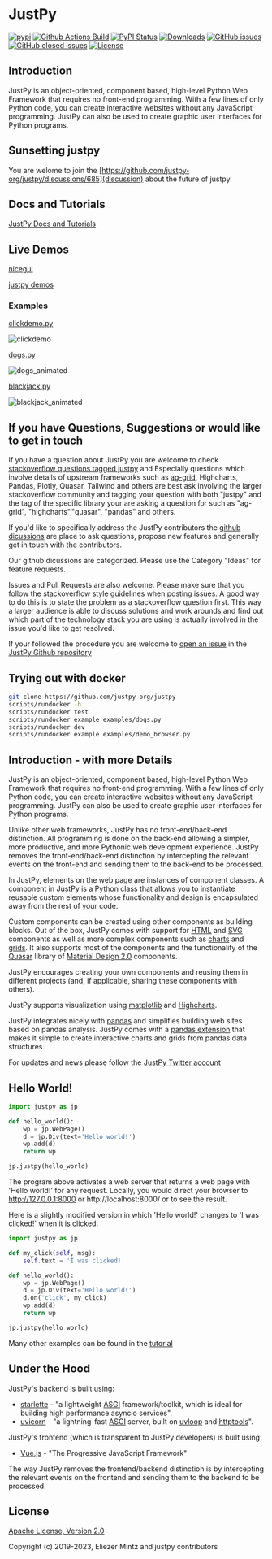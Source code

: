 # JustPy

[![pypi](https://img.shields.io/pypi/pyversions/justpy)](https://pypi.org/project/justpy/)
[![Github Actions Build](https://github.com/elimintz/justpy/workflows/Build/badge.svg?branch=master)](https://github.com/elimintz/justpy/actions?query=workflow%3ABuild+branch%3Amaster)
[![PyPI Status](https://img.shields.io/pypi/v/justpy.svg)](https://pypi.python.org/pypi/justpy/)
[![Downloads](https://pepy.tech/badge/justpy)](https://pepy.tech/project/justpy)
[![GitHub issues](https://img.shields.io/github/issues/elimintz/justpy.svg)](https://github.com/elimintz/justpy/issues)
[![GitHub closed issues](https://img.shields.io/github/issues-closed/elimintz/justpy.svg)](https://github.com/elimintz/justpy/issues/?q=is%3Aissue+is%3Aclosed)
[![License](https://img.shields.io/github/license/elimintz/justpy.svg)](https://www.apache.org/licenses/LICENSE-2.0)

## Introduction

JustPy is an object-oriented, component based, high-level Python Web Framework that requires no front-end programming. With a few lines of only Python code, you can create interactive websites without any JavaScript programming. JustPy can also be used to create graphic user interfaces for Python programs.

## Sunsetting justpy
You are welome to join the [https://github.com/justpy-org/justpy/discussions/685](discussion) about the future of justpy.

## Docs and Tutorials
[JustPy Docs and Tutorials](https://justpy.io)

## Live Demos
[nicegui](https://nicegui.io/)

[justpy demos](https://jpdemo.bitplan.com)

### Examples
[clickdemo.py](https://github.com/justpy-org/justpy/blob/master/examples/clickdemo.py)

![clickdemo](https://user-images.githubusercontent.com/1336221/187233892-c97aa972-4445-4e12-a3a6-3a23538247b1.gif)

[dogs.py](https://github.com/justpy-org/justpy/blob/master/examples/dogs.py)

![dogs_animated](https://user-images.githubusercontent.com/1336221/187136992-96616390-6c7a-4cd9-9f84-42105749b3c8.gif)

[blackjack.py](https://github.com/justpy-org/justpy/blob/master/examples/blackjack.py)

![blackjack_animated](https://user-images.githubusercontent.com/1336221/187180379-88e5eaf1-c22e-44fa-9820-d946826e223c.gif)

## If you have Questions, Suggestions or would like to get in touch
If you have a question about JustPy you are welcome to check
[stackoverflow questions tagged justpy](https://stackoverflow.com/questions/tagged/justpy) and
Especially questions which involve details of upstream frameworks such as
[ag-grid](https://stackoverflow.com/questions/tagged/ag-grid), Highcharts, Pandas, Plotly, Quasar, Tailwind and others are best ask involving the larger stackoverflow
community and tagging your question with both "justpy" and the tag of
the specific library your are asking a question for such as "ag-grid", "highcharts","quasar", "pandas"
and others.

If you'd like to specifically address the JustPy contributors the
[github dicussions](https://github.com/justpy-org/justpy/discussions/new) are place to ask questions,
propose new features and generally get in touch with the contributors.

Our github dicussions are categorized. Please use the Category "Ideas" for feature requests.

Issues and Pull Requests are also welcome. Please make sure that you follow the stackoverflow style guidelines when
posting issues. A good way to do this is to state the problem as a stackoverflow question first. This way a larger audience
is able to discuss solutions and work arounds and find out which part of the technology stack you are using is actually involved
in the issue you'd like to get resolved.

If your followed the procedure you are welcome to [open an issue](https://github.com/justpy-org/justpy/issues/new/choose) in the [JustPy Github repository](https://github.com/justpy-org/justpy)

## Trying out with docker
```bash
git clone https://github.com/justpy-org/justpy
scripts/rundocker -h
scripts/rundocker test
scripts/rundocker example examples/dogs.py
scripts/rundocker dev
scripts/rundocker example examples/demo_browser.py
```
## Introduction - with more Details

JustPy is an object-oriented, component based, high-level Python Web Framework that requires no front-end programming. With a few lines of only Python code, you can create interactive websites without any JavaScript programming. JustPy can also be used to create graphic user interfaces for Python programs.

Unlike other web frameworks, JustPy has no front-end/back-end distinction. All programming is done on the back-end allowing a simpler, more productive, and more Pythonic web development experience. JustPy removes the front-end/back-end distinction by intercepting the relevant events on the front-end and sending them to the back-end to be processed.

In JustPy, elements on the web page are instances of component classes. A component in JustPy is a Python class that allows you to instantiate reusable custom elements whose functionality and design is encapsulated away from the rest of your code.

Custom components can be created using other components as building blocks. Out of the box, JustPy comes with support for [HTML](https://justpy.io/#/tutorial/html_components) and [SVG](https://justpy.io/#/tutorial/svg_components) components as well as more complex components such as [charts](https://justpy.io/#/charts_tutorial/introduction) and [grids](https://justpy.io/#/grids_tutorial/introduction).  It also supports most of the components and the functionality of the [Quasar](https://quasar.dev/) library of [Material Design 2.0](https://material.io/) components.

JustPy encourages creating your own components and reusing them in different projects (and, if applicable, sharing these components with others).

JustPy supports visualization using [matplotlib](https://justpy.io/#/tutorial/matplotlib) and [Highcharts](https://justpy.io/#/charts_tutorial/introduction).

JustPy integrates nicely with [pandas](https://pandas.pydata.org/) and simplifies building web sites based on pandas analysis. JustPy comes with a [pandas extension](https://justpy.io/#/charts_tutorial/pandas?id=using-the-pandas-extension) that makes it simple to create interactive charts and grids from pandas data structures.

For updates and news please follow the [JustPy Twitter account](https://twitter.com/justpyframework)

## Hello World!

```python
import justpy as jp

def hello_world():
    wp = jp.WebPage()
    d = jp.Div(text='Hello world!')
    wp.add(d)
    return wp

jp.justpy(hello_world)
```

The program above activates a web server that returns a web page with 'Hello world!' for any request. Locally, you would direct your browser to http://127.0.0.1:8000 or http://localhost:8000/ or  to see the result.

Here is a slightly modified version in which 'Hello world!' changes to 'I was clicked!' when it is clicked.

```python
import justpy as jp

def my_click(self, msg):
    self.text = 'I was clicked!'

def hello_world():
    wp = jp.WebPage()
    d = jp.Div(text='Hello world!')
    d.on('click', my_click)
    wp.add(d)
    return wp

jp.justpy(hello_world)
```

Many other examples can be found in the [tutorial](https://justpy.io/#/tutorial/getting_started)

## Under the Hood

JustPy's backend is built using:
* [starlette](https://www.starlette.io/) - "a lightweight [ASGI](https://asgi.readthedocs.io/en/latest/) framework/toolkit, which is ideal for building high performance asyncio services".
* [uvicorn](https://www.uvicorn.org/) - "a lightning-fast [ASGI](https://asgi.readthedocs.io/en/latest/) server, built on [uvloop](https://github.com/MagicStack/uvloop) and [httptools](https://github.com/MagicStack/httptools)".

JustPy's frontend (which is transparent to JustPy developers) is built using:
* [Vue.js](https://vuejs.org/) - "The Progressive JavaScript Framework"

The way JustPy removes the frontend/backend distinction is by intercepting the relevant events on the frontend and sending them to the backend to be processed.

## License

[Apache License, Version 2.0](http://www.apache.org/licenses/LICENSE-2.0.txt)

Copyright (c) 2019-2023, Eliezer Mintz and justpy contributors
